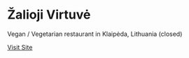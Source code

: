# Žalioji Virtuvė
Vegan / Vegetarian restaurant in Klaipėda, Lithuania (closed)

[Visit Site](http://htmlpreview.github.io/?https://github.com/twbs/bootstrap/blob/gh-pages/2.3.2/index.html)
